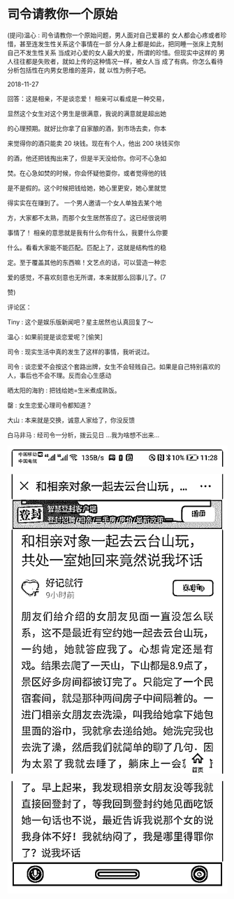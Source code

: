 # 司令请教你一个原始

(提问)温心 : 司令请教你一个原始问题，男人面对自己爱慕的 女人都会心疼或者珍惜，甚至连发生性关系这个事情在一部 分人身上都是如此，把同睡一张床上克制自己不发生性关系 当成对心爱的女人最大的爱，所谓的珍惜。但现实中这样的 男人往往都是失败者，就如上传的这种情况一样，被女人当 成了有病。你怎么看待分析包括性在内男女思维的差异，就 以性为例子吧。

2018-11-27

回答：这是相亲，不是谈恋爱！ 相亲可以看成是一种交易，

显然这个女生对这个男生是很满意，我说的满意就是超出她

的心理预期。就好比你拿了自家酿的酒，到市场去卖，你本

来觉得你的酒只能卖 20 块钱。现在有个人，他出 200 块钱买你

的酒，他还把钱掏出来了，但是半天没给你。你可不心急如

焚。在心急如焚的时候，你会怀疑他耍你，或者觉得他的钱

是不是假的。这个时候把钱给她，她心里更安，她心里就觉

得实实在在赚到了。 一个男人邀请一个女人单独去某个地

方，大家都不太熟，而那个女生居然答应了。这已经很说明

事情了！ 相亲的意思就是我有什么你有什么，我要什么你要

什么。看看大家能不能匹配。匹配上了，这就是结构性的稳

定。至于覆盖其他的东西嘛！文艺点的话，可以营造一种恋

爱的感觉，不喜欢刻意也无所谓，本来就那么回事儿了。(7

赞)

评论区：

Tiny : 这个是娱乐版新闻吧？星主居然也认真回复了～

温心 : 如果前提是谈恋爱呢？[偷笑]

司令 : 现实生活中真的发生了这样的事情，我听说过。

司令 : 谈恋爱不会按这个套路出牌，女生不会轻贱自己。如果是自己特别喜欢的人，事后也不会不理。反而会心生感动

晒太阳的海豹 : 把钱给她=生米煮成熟饭。

罄 : 女生恋爱心理司令都知道？

大山 : 本来就是交换，诚意人家给了，你没反馈

白马非马 : 经司令一分析，拨云见日 …我为啥想不出来…

![image](img/Image_320.png)

![image](img/Image_321.png)

![image](img/Image_322.png)